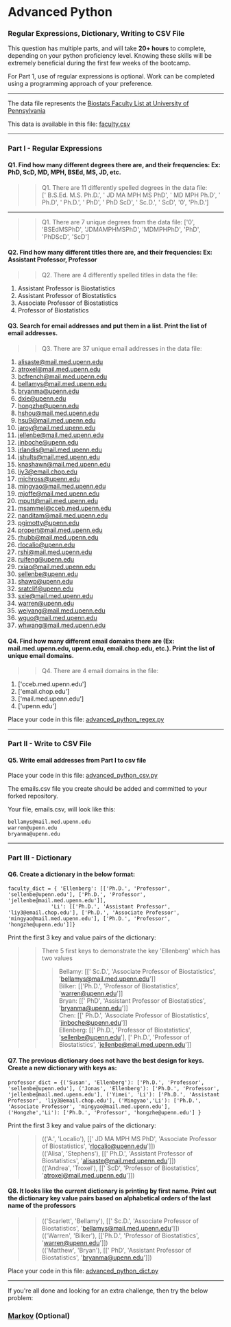 # Advanced Python    

### Regular Expressions, Dictionary, Writing to CSV File  

This question has multiple parts, and will take **20+ hours** to complete, depending on your python proficiency level.  Knowing these skills will be extremely beneficial during the first few weeks of the bootcamp.

For Part 1, use of regular expressions is optional.  Work can be completed using a programming approach of your preference. 

---

The data file represents the [Biostats Faculty List at University of Pennsylvania](http://www.med.upenn.edu/cceb/biostat/faculty.shtml)

This data is available in this file:  [faculty.csv](python/faculty.csv)

--- 

### Part I - Regular Expressions  


#### Q1. Find how many different degrees there are, and their frequencies: Ex:  PhD, ScD, MD, MPH, BSEd, MS, JD, etc.

>> Q1. There are 11 differently spelled degrees in the data file:  
[' B.S.Ed. M.S. Ph.D.', ' JD MA MPH MS PhD', ' MD MPH Ph.D', ' Ph.D', ' Ph.D.', ' PhD', ' PhD ScD', ' Sc.D.', ' ScD', '0', 'Ph.D.']

----------

>> Q1. There are 7 unique degrees from the data file:
['0', 'BSEdMSPhD', 'JDMAMPHMSPhD', 'MDMPHPhD', 'PhD', 'PhDScD', 'ScD']


#### Q2. Find how many different titles there are, and their frequencies:  Ex:  Assistant Professor, Professor

>> Q2. There are 4 differently spelled titles in data the file:  
1. Assistant Professor is Biostatistics  
2. Assistant Professor of Biostatistics  
3. Associate Professor of Biostatistics  
4. Professor of Biostatistics


#### Q3. Search for email addresses and put them in a list.  Print the list of email addresses.

>> Q3. There are 37 unique email addresses in the data file:
1. alisaste@mail.med.upenn.edu
2. atroxel@mail.med.upenn.edu
3. bcfrench@mail.med.upenn.edu
4. bellamys@mail.med.upenn.edu
5. bryanma@upenn.edu
6. dxie@upenn.edu
7. hongzhe@upenn.edu
8. hshou@mail.med.upenn.edu
9. hsu9@mail.med.upenn.edu
10. jaroy@mail.med.upenn.edu
11. jellenbe@mail.med.upenn.edu
12. jinboche@upenn.edu
13. jrlandis@mail.med.upenn.edu
14. jshults@mail.med.upenn.edu
15. knashawn@mail.med.upenn.edu
16. liy3@email.chop.edu
17. michross@upenn.edu
18. mingyao@mail.med.upenn.edu
19. mjoffe@mail.med.upenn.edu
20. mputt@mail.med.upenn.edu
21. msammel@cceb.med.upenn.edu
22. nanditam@mail.med.upenn.edu
23. pgimotty@upenn.edu
24. propert@mail.med.upenn.edu
25. rhubb@mail.med.upenn.edu
26. rlocalio@upenn.edu
27. rshi@mail.med.upenn.edu
28. ruifeng@upenn.edu
29. rxiao@mail.med.upenn.edu
30. sellenbe@upenn.edu
31. shawp@upenn.edu
32. sratclif@upenn.edu
33. sxie@mail.med.upenn.edu
34. warren@upenn.edu
35. weiyang@mail.med.upenn.edu
36. wguo@mail.med.upenn.edu
37. whwang@mail.med.upenn.edu


#### Q4. Find how many different email domains there are (Ex:  mail.med.upenn.edu, upenn.edu, email.chop.edu, etc.).  Print the list of unique email domains.

>> Q4. There are 4 email domains in the file:
1. ['cceb.med.upenn.edu']
2. ['email.chop.edu']
3. ['mail.med.upenn.edu']
4. ['upenn.edu']

Place your code in this file: [advanced_python_regex.py](python/advanced_python_regex.py)

---

### Part II - Write to CSV File

#### Q5.  Write email addresses from Part I to csv file

Place your code in this file: [advanced_python_csv.py](python/advanced_python_csv.py)

The emails.csv file you create should be added and committed to your forked repository.

Your file, emails.csv, will look like this:
```
bellamys@mail.med.upenn.edu
warren@upenn.edu
bryanma@upenn.edu
```

---

### Part III - Dictionary

#### Q6.  Create a dictionary in the below format:
```
faculty_dict = { 'Ellenberg': [['Ph.D.', 'Professor', 'sellenbe@upenn.edu'], ['Ph.D.', 'Professor', 'jellenbe@mail.med.upenn.edu']],
              'Li': [['Ph.D.', 'Assistant Professor', 'liy3@email.chop.edu'], ['Ph.D.', 'Associate Professor', 'mingyao@mail.med.upenn.edu'], ['Ph.D.', 'Professor', 'hongzhe@upenn.edu']]}
```
Print the first 3 key and value pairs of the dictionary:

>> There 5 first keys to demonstrate the key 'Ellenberg' which has two values  
>>> Bellamy: [[' Sc.D.', 'Associate Professor of Biostatistics', 'bellamys@mail.med.upenn.edu']]  
>>> Bilker: [['Ph.D.', 'Professor of Biostatistics', 'warren@upenn.edu']]  
>>> Bryan: [[' PhD', 'Assistant Professor of Biostatistics', 'bryanma@upenn.edu']]  
>>> Chen: [[' Ph.D.', 'Associate Professor of Biostatistics', 'jinboche@upenn.edu']]  
>>> Ellenberg: [[' Ph.D.', 'Professor of Biostatistics', 'sellenbe@upenn.edu'], [' Ph.D.', 'Professor of Biostatistics', 'jellenbe@mail.med.upenn.edu']]

#### Q7.  The previous dictionary does not have the best design for keys.  Create a new dictionary with keys as:

```
professor_dict = {('Susan', 'Ellenberg'): ['Ph.D.', 'Professor', 'sellenbe@upenn.edu'], ('Jonas', 'Ellenberg'): ['Ph.D.', 'Professor', 'jellenbe@mail.med.upenn.edu'], ('Yimei', 'Li'): ['Ph.D.', 'Assistant Professor', 'liy3@email.chop.edu'], ('Mingyao','Li'): ['Ph.D.', 'Associate Professor', 'mingyao@mail.med.upenn.edu'], ('Hongzhe','Li'): ['Ph.D.', 'Professor', 'hongzhe@upenn.edu'] }
```

Print the first 3 key and value pairs of the dictionary:

>> (('A.', 'Localio'), [[' JD MA MPH MS PhD', 'Associate Professor of Biostatistics', 'rlocalio@upenn.edu']])  
>> (('Alisa', 'Stephens'), [[' Ph.D.', 'Assistant Professor of Biostatistics', 'alisaste@mail.med.upenn.edu']])  
>> (('Andrea', 'Troxel'), [[' ScD', 'Professor of Biostatistics', 'atroxel@mail.med.upenn.edu']])

#### Q8.  It looks like the current dictionary is printing by first name.  Print out the dictionary key value pairs based on alphabetical orders of the last name of the professors

>> (('Scarlett', 'Bellamy'), [[' Sc.D.', 'Associate Professor of Biostatistics', 'bellamys@mail.med.upenn.edu']])  
>> (('Warren', 'Bilker'), [['Ph.D.', 'Professor of Biostatistics', 'warren@upenn.edu']])  
>> (('Matthew', 'Bryan'), [[' PhD', 'Assistant Professor of Biostatistics', 'bryanma@upenn.edu']])

Place your code in this file: [advanced_python_dict.py](python/advanced_python_dict.py)

--- 

If you're all done and looking for an extra challenge, then try the below problem:  

### [Markov](python/markov.py) (Optional)

